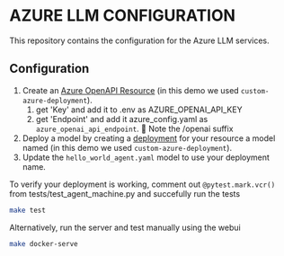 # AZURE LLM CONFIGURATION

This repository contains the configuration for the Azure LLM services.

## Configuration

1. Create an [Azure OpenAPI Resource](https://ai.azure.com/resource) (in this demo we used `custom-azure-deployment`).
   1. get 'Key' and add it to .env as AZURE_OPENAI_API_KEY
   2. get 'Endpoint' and add it azure_config.yaml as `azure_openai_api_endpoint`. 🚨 Note the /openai suffix
3. Deploy a model by creating a [deployment](https://ai.azure.com/resource/deployments) for your resource a model named (in this demo we used `custom-azure-deployment`).
4. Update the `hello_world_agent.yaml` model to use your deployment name.

To verify your deployment is working, comment out `@pytest.mark.vcr()` from tests/test_agent_machine.py and succefully run the 
tests 
```bash
make test
```

Alternatively, run the server and test manually using the webui 

```bash
make docker-serve
```
